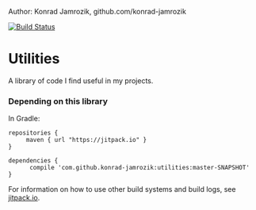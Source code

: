 
  Author: Konrad Jamrozik, github.com/konrad-jamrozik

  [![Build Status](https://travis-ci.org/konrad-jamrozik/utilities.svg?branch=master)](https://travis-ci.org/konrad-jamrozik/utilities)

# Utilities 
A library of code I find useful in my projects.

### Depending on this library

In Gradle:

    repositories {
         maven { url "https://jitpack.io" }
    }

    dependencies {
          compile 'com.github.konrad-jamrozik:utilities:master-SNAPSHOT'
    }

For information on how to use other build systems and build logs, see [jitpack.io](https://jitpack.io/#konrad-jamrozik/utilities).
